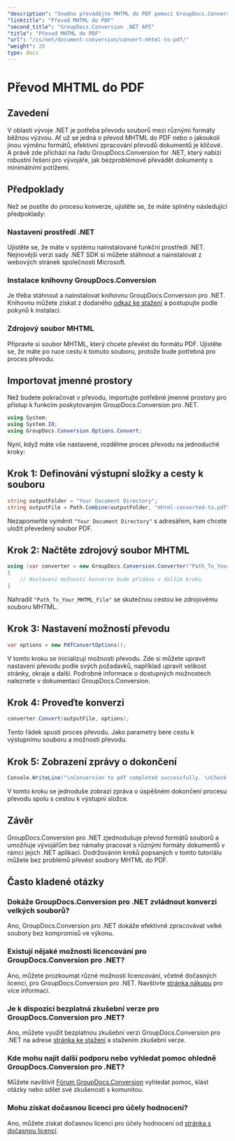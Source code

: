 ```yaml
---
"description": "Snadno převádějte MHTML do PDF pomocí GroupDocs.Conversion pro .NET. Zjednodušte si práci s dokumenty s touto robustní knihovnou."
"linktitle": "Převod MHTML do PDF"
"second_title": "GroupDocs.Conversion .NET API"
"title": "Převod MHTML do PDF"
"url": "/cs/net/document-conversion/convert-mhtml-to-pdf/"
"weight": 20
type: docs
---
```

# Převod MHTML do PDF

## Zavedení
V oblasti vývoje .NET je potřeba převodu souborů mezi různými formáty běžnou výzvou. Ať už se jedná o převod MHTML do PDF nebo o jakoukoli jinou výměnu formátů, efektivní zpracování převodů dokumentů je klíčové. A právě zde přichází na řadu GroupDocs.Conversion for .NET, který nabízí robustní řešení pro vývojáře, jak bezproblémově převádět dokumenty s minimálními potížemi.
## Předpoklady
Než se pustíte do procesu konverze, ujistěte se, že máte splněny následující předpoklady:
### Nastavení prostředí .NET
Ujistěte se, že máte v systému nainstalované funkční prostředí .NET. Nejnovější verzi sady .NET SDK si můžete stáhnout a nainstalovat z webových stránek společnosti Microsoft.
### Instalace knihovny GroupDocs.Conversion
Je třeba stáhnout a nainstalovat knihovnu GroupDocs.Conversion pro .NET. Knihovnu můžete získat z dodaného [odkaz ke stažení](https://releases.groupdocs.com/conversion/net/) a postupujte podle pokynů k instalaci.
### Zdrojový soubor MHTML
Připravte si soubor MHTML, který chcete převést do formátu PDF. Ujistěte se, že máte po ruce cestu k tomuto souboru, protože bude potřebná pro proces převodu.

## Importovat jmenné prostory
Než budete pokračovat v převodu, importujte potřebné jmenné prostory pro přístup k funkcím poskytovaným GroupDocs.Conversion pro .NET.

```csharp
using System;
using System.IO;
using GroupDocs.Conversion.Options.Convert;
```

Nyní, když máte vše nastavené, rozdělme proces převodu na jednoduché kroky:
## Krok 1: Definování výstupní složky a cesty k souboru
```csharp
string outputFolder = "Your Document Directory";
string outputFile = Path.Combine(outputFolder, "mhtml-converted-to.pdf");
```
Nezapomeňte vyměnit `"Your Document Directory"` s adresářem, kam chcete uložit převedený soubor PDF.
## Krok 2: Načtěte zdrojový soubor MHTML
```csharp
using (var converter = new GroupDocs.Conversion.Converter("Path_To_Your_MHTML_File"))
{
    // Nastavení možností konverze bude přidáno v dalším kroku.
}
```
Nahradit `"Path_To_Your_MHTML_File"` se skutečnou cestou ke zdrojovému souboru MHTML.
## Krok 3: Nastavení možností převodu
```csharp
var options = new PdfConvertOptions();
```
V tomto kroku se inicializují možnosti převodu. Zde si můžete upravit nastavení převodu podle svých požadavků, například upravit velikost stránky, okraje a další. Podrobné informace o dostupných možnostech naleznete v dokumentaci GroupDocs.Conversion.
## Krok 4: Proveďte konverzi
```csharp
converter.Convert(outputFile, options);
```
Tento řádek spustí proces převodu. Jako parametry bere cestu k výstupnímu souboru a možnosti převodu.
## Krok 5: Zobrazení zprávy o dokončení
```csharp
Console.WriteLine("\nConversion to pdf completed successfully. \nCheck output in {0}", outputFolder);
```
V tomto kroku se jednoduše zobrazí zpráva o úspěšném dokončení procesu převodu spolu s cestou k výstupní složce.

## Závěr
GroupDocs.Conversion pro .NET zjednodušuje převod formátů souborů a umožňuje vývojářům bez námahy pracovat s různými formáty dokumentů v rámci jejich .NET aplikací. Dodržováním kroků popsaných v tomto tutoriálu můžete bez problémů převést soubory MHTML do PDF.
## Často kladené otázky
### Dokáže GroupDocs.Conversion pro .NET zvládnout konverzi velkých souborů?
Ano, GroupDocs.Conversion pro .NET dokáže efektivně zpracovávat velké soubory bez kompromisů ve výkonu.
### Existují nějaké možnosti licencování pro GroupDocs.Conversion pro .NET?
Ano, můžete prozkoumat různé možnosti licencování, včetně dočasných licencí, pro GroupDocs.Conversion pro .NET. Navštivte [stránka nákupu](https://purchase.groupdocs.com/buy) pro více informací.
### Je k dispozici bezplatná zkušební verze pro GroupDocs.Conversion pro .NET?
Ano, můžete využít bezplatnou zkušební verzi GroupDocs.Conversion pro .NET na adrese [stránka ke stažení](https://releases.groupdocs.com/) a stažením zkušební verze.
### Kde mohu najít další podporu nebo vyhledat pomoc ohledně GroupDocs.Conversion pro .NET?
Můžete navštívit [Fórum GroupDocs.Conversion](https://forum.groupdocs.com/c/conversion/11) vyhledat pomoc, klást otázky nebo sdílet své zkušenosti s komunitou.
### Mohu získat dočasnou licenci pro účely hodnocení?
Ano, můžete získat dočasnou licenci pro účely hodnocení od [stránka s dočasnou licencí](https://purchase.groupdocs.com/temporary-license/).